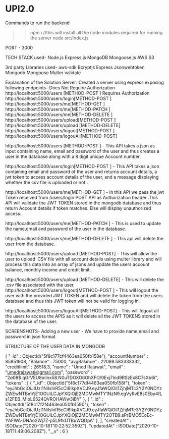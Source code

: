 # UPI2.0

Commands to run the backend
>>npm i    //this will install all the node modules required for running the server
>>node src/index.js

PORT - 3000

TECH STACK used-
Node.js
Express.js
MongoDB
Mongoose.js
AWS S3


3rd party Libraries used-
aws-sdk
Bcryptjs
Express
Jsonwebtoken
Mongodb
Mongoose
Multer
validate

Explanation of the Solution
Server:
Created a server using express exposing following endpoints-
               Does Not Require Authorization
http://localhost:5000/users [METHOD-POST ] 
               Requires Authorization
http://localhost:5000/users/login[METHOD-POST ]
http://localhost:5000/users/me[METHOD-GET ]
http://localhost:5000/users/me[METHOD-PATCH ]
http://localhost:5000/users/me[METHOD-DELETE ]
http://localhost:5000/users/upload[METHOD-POST ]
http://localhost:5000/users/upload [METHOD-DELETE]
http://localhost:5000/users/logout[METHOD-POST ]
http://localhost:5000/users/logouAll[METHOD-POST]

http://localhost:5000/users [METHOD-POST ] - This API takes a json as input containing name, email and password of the user and thus creates a user in the database along with a 8 digit unique Account number.

http://localhost:5000/users/login[METHOD-POST ] - This API takes a json containing email and password of the user and returns account details, a jwt token to access account details of the user, and a message displaying whether the csv file is uploaded or not .

http://localhost:5000/users/me[METHOD-GET ] - In this API we pass the jwt Token received from /users/login POST API as Authorization header .This API will validate the JWT TOKEN stored in the mongodb database and thus return Account details if token matches.
Else will display unauthorized access.

http://localhost:5000/users/me[METHOD-PATCH ] - This is used to update the name,email and password of the user in the database.

http://localhost:5000/users/me[METHOD-DELETE ] - This api will delete the user from the database.

http://localhost:5000/users/upload [METHOD-POST] - This will allow the user to upload .CSV file with all account details using multer library and will process this data into an array of jsons and update the users account balance, monthly income and credit limit.

http://localhost:5000/users/upload [METHOD-DELETE] - This will delete the .csv file associated with the user.
http://localhost:5000/users/logout[METHOD-POST ] - This will logout the user with the provided JWT TOKEN and will delete the token from the users database and thus this JWT token will not be valid for logging in.

http://localhost:5000/users/logouAll[METHOD-POST] - This will logout all the users to access the APIS as it will delete all the JWT TOKENS stored in the database of the user.

SCREENSHOTS-
Adding a new user - We have to provide name,email and password in json format


STRUCTURE OF THE USER DATA IN MONGODB

{
    "_id" : ObjectId("5f8c177cf4463ea050fb158e"),
    "accountNumber" : 85851908,
    "Balance" : 75000,
    "avgBalance" : 22098.583333332,
    "creditlimit" : 26518.3,
    "name" : "Umed Rajawat",
    "email" : “umedrajawati@gmail.com",
    "password" : "$2a$08$.qGrVEU8oiInx58.N0uTDOXO6GhXFO/0Exj7Ind9RSzEx8C7sXb6i",
    "tokens" : [ 
        {
            "_id" : ObjectId("5f8c177df4463ea050fb158f"),
            "token" : "eyJhbGciOiJIUzI1NiIsInR5cCI6IkpXVCJ9.eyJfaWQiOiI1ZjhjMTc3Y2Y0NDYzZWEwNTBmYjE1OGUiLCJpYXQiOjE2MDMwMTY1NzN9.egVyRvE8s0Eby4fLs12FEB_MlpL6524QVROHAWw3iBY"
        }, 
        {
            "_id" : ObjectId("5f8c17f2f4463ea050fb1590"),
            "token" : "eyJhbGciOiJIUzI1NiIsInR5cCI6IkpXVCJ9.eyJfaWQiOiI1ZjhjMTc3Y2Y0NDYzZWEwNTBmYjE1OGUiLCJpYXQiOjE2MDMwMTY2OTB9.sPrBMO5EoEc-YAFWA-DNAo2Wj7Z-p5L9fkUTBuWQDpA"
        }, 
    ],
    "createdAt" : ISODate("2020-10-18T10:22:52.359Z"),
    "updatedAt" : ISODate("2020-10-18T11:49:06.208Z"),
    "__v" : 6
}

